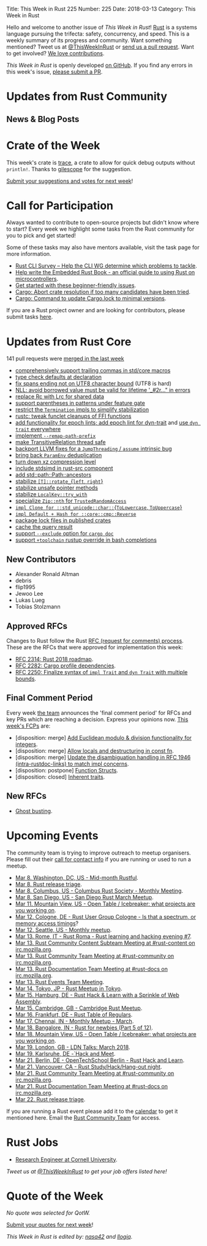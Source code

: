 Title: This Week in Rust 225
Number: 225
Date: 2018-03-13
Category: This Week in Rust

Hello and welcome to another issue of *This Week in Rust*!
[Rust](http://rust-lang.org) is a systems language pursuing the trifecta: safety, concurrency, and speed.
This is a weekly summary of its progress and community.
Want something mentioned? Tweet us at [@ThisWeekInRust](https://twitter.com/ThisWeekInRust) or [send us a pull request](https://github.com/cmr/this-week-in-rust).
Want to get involved? [We love contributions](https://github.com/rust-lang/rust/blob/master/CONTRIBUTING.md).

*This Week in Rust* is openly developed [on GitHub](https://github.com/cmr/this-week-in-rust).
If you find any errors in this week's issue, [please submit a PR](https://github.com/cmr/this-week-in-rust/pulls).

# Updates from Rust Community

## News & Blog Posts

# Crate of the Week

This week's crate is [trace](https://github.com/gsingh93/trace), a crate to allow for quick debug outputs without `println!`. Thanks to [gilescope](https://users.rust-lang.org/u/gilescope) for the suggestion.

[Submit your suggestions and votes for next week][submit_crate]!

[submit_crate]: https://users.rust-lang.org/t/crate-of-the-week/2704

# Call for Participation

Always wanted to contribute to open-source projects but didn't know where to start?
Every week we highlight some tasks from the Rust community for you to pick and get started!

Some of these tasks may also have mentors available, visit the task page for more information.

* [Rust CLI Survey – Help the CLI WG determine which problems to tackle](https://goo.gl/forms/lqUTazC78j26ISu53).
* [Help write the Embedded Rust Book - an official guide to using Rust on microcontrollers](https://github.com/rust-lang-nursery/embedded-wg/issues/56).
* [Get started with these beginner-friendly issues](https://www.rustaceans.org/findwork/starters).
* [Cargo: Abort crate resolution if too many candidates have been tried](https://github.com/rust-lang/cargo/issues/4066).
* [Cargo: Command to update Cargo.lock to minimal versions](https://github.com/rust-lang/cargo/issues/4100).

If you are a Rust project owner and are looking for contributors, please submit tasks [here][guidelines].

[guidelines]: https://users.rust-lang.org/t/twir-call-for-participation/4821

# Updates from Rust Core

141 pull requests were [merged in the last week][merged]

[merged]: https://github.com/search?q=is%3Apr+org%3Arust-lang+is%3Amerged+merged%3A2017-02-26..2018-03-05

* [comprehensively support trailing commas in std/core macros](https://github.com/rust-lang/rust/pull/48056)
* [type check defaults at declaration](https://github.com/rust-lang/rust/pull/46785)
* [fix spans ending not on UTF8 character bound](https://github.com/rust-lang/rust/pull/48522) (UTF8 is hard)
* [NLL: avoid borrowed value must be valid for lifetime '_#2r..." in errors](https://github.com/rust-lang/rust/pull/48592)
* [replace Rc with Lrc for shared data](https://github.com/rust-lang/rust/pull/48586)
* [support parentheses in patterns under feature gate](https://github.com/rust-lang/rust/pull/48500)
* [restrict the `Termination` impls to simplify stabilization](https://github.com/rust-lang/rust/pull/48497)
* [rustc: tweak funclet cleanups of FFI functions](https://github.com/rust-lang/rust/pull/48572)
* [add functionality for epoch lints; add epoch lint for dyn-trait](https://github.com/rust-lang/rust/pull/48461)
  and [use `dyn trait` everywhere](https://github.com/rust-lang/rust/pull/48477)
* [implement `--remap-path-prefix`](https://github.com/rust-lang/rust/pull/48359)
* [make TransitiveRelation thread safe](https://github.com/rust-lang/rust/pull/48587)
* [backport LLVM fixes for a `JumpThreading` / `assume` intrinsic bug](https://github.com/rust-lang/rust/pull/48583)
* [bring back `ParamEnv` deduplication](https://github.com/rust-lang/rust/pull/48576)
* [turn down xz compression level](https://github.com/rust-lang/rust-installer/pull/80)
* [include stdsimd in rust-src component](https://github.com/rust-lang/rust/pull/48736)
* [add std::path::Path::ancestors](https://github.com/rust-lang/rust/pull/48420)
* [stabilize `[T]::rotate_`{`left`, `right`}](https://github.com/rust-lang/rust/pull/48450)
* [stabilize unsafe pointer methods](https://github.com/rust-lang/rust/pull/48259)
* [stabilize `LocalKey::try_with`](https://github.com/rust-lang/rust/pull/48585)
* [specialize `Zip::nth` for `TrustedRandomAccess`](https://github.com/rust-lang/rust/pull/48635)
* [`impl Clone for ::std_unicode::char::`{`ToLowercase`, `ToUppercase`}](https://github.com/rust-lang/rust/pull/48629)
* [`impl Default + Hash for ::core::cmp::Reverse`](https://github.com/rust-lang/rust/pull/48628)
* [package lock files in published crates](https://github.com/rust-lang/cargo/pull/5093)
* [cache the query result](https://github.com/rust-lang/cargo/pull/5112)
* [support `--exclude` option for `cargo doc`](https://github.com/rust-lang/cargo/pull/5081)
* [support `+toolchain` rustup override in bash completions](https://github.com/rust-lang/cargo/pull/5111)

## New Contributors

* Alexander Ronald Altman
* debris
* flip1995
* Jewoo Lee
* Lukas Lueg
* Tobias Stolzmann

## Approved RFCs

Changes to Rust follow the Rust [RFC (request for comments)
process](https://github.com/rust-lang/rfcs#rust-rfcs). These
are the RFCs that were approved for implementation this week:

* [RFC 2314: Rust 2018 roadmap](https://github.com/rust-lang/rfcs/pull/2314).
* [RFC 2282: Cargo profile dependencies](https://github.com/rust-lang/rfcs/pull/2282).
* [RFC 2250: Finalize syntax of `impl Trait` and `dyn Trait` with multiple bounds](https://github.com/rust-lang/rfcs/pull/2250).

## Final Comment Period

Every week [the team](https://www.rust-lang.org/team.html) announces the
'final comment period' for RFCs and key PRs which are reaching a
decision. Express your opinions now. [This week's FCPs][fcp] are:

[fcp]: https://github.com/rust-lang/rfcs/labels/final-comment-period

* [disposition: merge] [Add Euclidean modulo & division functionality for integers](https://github.com/rust-lang/rfcs/pull/2169).
* [disposition: merge] [Allow locals and destructuring in const fn](https://github.com/rust-lang/rfcs/pull/2341).
* [disposition: merge] [Update the disambiguation handling in RFC 1946 (intra-rustdoc-links) to match impl concerns](https://github.com/rust-lang/rfcs/pull/2285).
* [disposition: postpone] [Function Structs](https://github.com/rust-lang/rfcs/pull/2276).
* [disposition: closed] [Inherent traits](https://github.com/rust-lang/rfcs/pull/2309).

## New RFCs

* [Ghost busting](https://github.com/rust-lang/rfcs/pull/2357).

# Upcoming Events

The community team is trying to improve outreach to meetup organisers. Please fill out their [call for contact info](https://docs.google.com/forms/d/e/1FAIpQLSf52YXGhqBaHtCXtVna4iHYMK7IQaTqUW6V-ztsZC8C2TBInQ/viewform) if you are running or used to run a meetup.

* [Mar  8. Washington, DC, US - Mid-month Rustful](https://www.meetup.com/RustDC/events/247478996/).
* [Mar  8. Rust release triage](https://internals.rust-lang.org/t/release-cycle-triage-proposal/3544).
* [Mar  8. Columbus, US - Columbus Rust Society - Monthly Meeting](https://www.meetup.com/columbus-rs/events/czcwhlyxfblb/).
* [Mar  8. San Diego, US - San Diego Rust March Meetup](https://www.meetup.com/San-Diego-Rust/events/248229805/).
* [Mar 11. Mountain View, US - Open Table / Icebreaker: what projects are you working on](https://www.meetup.com/Rust-Dev-in-Mountain-View/events/glnfcpyxfbpb/).
* [Mar 12. Cologne, DE - Rust User Group Cologne - Is that a spectrum, or memory access timings](https://www.meetup.com/RustCologne/events/247875532/)?
* [Mar 12. Seattle, US - Monthly meetup](https://www.meetup.com/Seattle-Rust-Meetup/events/hztzcpyxfbqb/).
* [Mar 13. Rome, IT - Rust Roma - Rust learning and hacking evening #7](https://www.meetup.com/Rust-Roma/events/248449368/).
* [Mar 13. Rust Community Content Subteam Meeting at #rust-content on irc.mozilla.org](https://chat.mibbit.com/?server=irc.mozilla.org&channel=%23rust-content).
* [Mar 13. Rust Community Team Meeting at #rust-community on irc.mozilla.org](https://chat.mibbit.com/?server=irc.mozilla.org&channel=%23rust-community).
* [Mar 13. Rust Documentation Team Meeting at #rust-docs on irc.mozilla.org](https://chat.mibbit.com/?server=irc.mozilla.org&channel=%23rust-docs).
* [Mar 13. Rust Events Team Meeting](https://t.me/joinchat/EkKINhHCgZ9llzvPidOssA).
* [Mar 14. Tokyo, JP - Rust Meetup in Tokyo](https://www.facebook.com/events/355711738265206).
* [Mar 15. Hamburg, DE - Rust Hack & Learn with a Sprinkle of Web Assembly](https://www.meetup.com/Rust-Meetup-Hamburg/events/248310938/).
* [Mar 15. Cambridge, GB - Cambridge Rust Meetup](https://www.meetup.com/Cambridge-Rust-Meetup/events/fmwshpyxfbtb/).
* [Mar 16. Frankfurt, DE - Rust Table of Regulars](https://www.meetup.com/Rust-Rhein-Main/events/248326240).
* [Mar 17. Chennai, IN - Monthly Meetup - March](https://www.meetup.com/mad-rs/events/248475319/).
* [Mar 18. Bangalore, IN - Rust for newbies (Part 5 of 12)](https://www.meetup.com/rustox/events/247982987/).
* [Mar 18. Mountain View, US - Open Table / Icebreaker: what projects are you working on](https://www.meetup.com/Rust-Dev-in-Mountain-View/events/glnfcpyxfbxb/).
* [Mar 19. London, GB - LDN Talks: March 2018](https://www.meetup.com/Rust-London-User-Group/events/247681377/).
* [Mar 19. Karlsruhe, DE -`Hack and Meet](https://www.meetup.com/Rust-Hack-Learn-Karlsruhe/events/248201379/).
* [Mar 21. Berlin, DE - OpenTechSchool Berlin - Rust Hack and Learn](https://www.meetup.com/opentechschool-berlin/events/247387953/).
* [Mar 21. Vancouver, CA - Rust Study/Hack/Hang-out night](https://www.meetup.com/Vancouver-Rust/events/ckwdlpyxfbcc/).
* [Mar 21. Rust Community Team Meeting at #rust-community on irc.mozilla.org](https://chat.mibbit.com/?server=irc.mozilla.org&channel=%23rust-community).
* [Mar 21. Rust Documentation Team Meeting at #rust-docs on irc.mozilla.org](https://chat.mibbit.com/?server=irc.mozilla.org&channel=%23rust-docs).
* [Mar 22. Rust release triage](https://internals.rust-lang.org/t/release-cycle-triage-proposal/3544).

If you are running a Rust event please add it to the [calendar] to get
it mentioned here. Email the [Rust Community Team][community] for access.

[calendar]: https://www.google.com/calendar/embed?src=apd9vmbc22egenmtu5l6c5jbfc%40group.calendar.google.com
[community]: mailto:community-team@rust-lang.org

# Rust Jobs

* [Research Engineer at Cornell University](https://cornell.wd1.myworkdayjobs.com/CornellCareerPage/job/New-York-City-Cornell-Tech/Research-Engineer_WDR-00013499-1).

*Tweet us at [@ThisWeekInRust](https://twitter.com/ThisWeekInRust) to get your job offers listed here!*

# Quote of the Week

*No quote was selected for QotW.*

[Submit your quotes for next week][submit]!

[submit]: http://users.rust-lang.org/t/twir-quote-of-the-week/328

*This Week in Rust is edited by: [nasa42](https://github.com/nasa42) and [llogiq](https://github.com/llogiq).*
